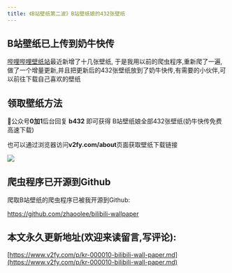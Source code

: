 ```yaml
---
title: 《B站壁纸第二波》B站壁纸娘的432张壁纸
---
```



## B站壁纸已上传到奶牛快传

[哔哩哔哩壁纸站](https://space.bilibili.com/6823116#/album)最近新增了十几张壁纸, 于是我用以前的爬虫程序,重新爬了一遍,做了一个增量更新,并且把更新后的432张壁纸放到了奶牛快传,有需要的小伙伴,可以前往下载自己喜欢的壁纸

## 领取壁纸方法

公众号**0加1**后台回复 **b432**  即可获得 B站壁纸娘全部432张壁纸(奶牛快传免费高速下载)

也可以通过浏览器访问**v2fy.com/about**页面获取壁纸下载链接

![](https://www.v2fy.com/asset/bilibili-wallpaper-s/kr-000010-bilibili-wall-paper-s432.png)


## 爬虫程序已开源到Github

爬取B站壁纸的爬虫程序已被我开源到Github: 

https://github.com/zhaoolee/bilibili-wallpaper




## 本文永久更新地址(欢迎来读留言,写评论):

[https://www.v2fy.com/p/kr-000010-bilibili-wall-paper.md](https://www.v2fy.com/p/kr-000010-bilibili-wall-paper.md)
